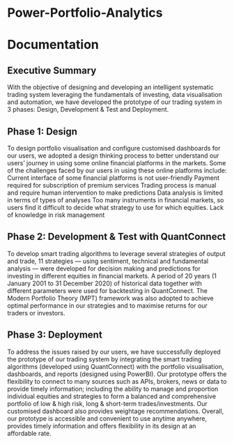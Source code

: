 # Power-Portfolio-Analytics

# Documentation

## Executive Summary
With the objective of designing and developing an intelligent systematic trading system leveraging the fundamentals of investing, data visualisation and automation, we have developed the prototype of our trading system in 3 phases: Design, Development & Test and Deployment.

## Phase 1: Design
To design portfolio visualisation and configure customised dashboards for our users, we adopted a design thinking process to better understand our users’ journey in using some online financial platforms in the markets. Some of the challenges faced by our users in using these online platforms include:
Current interface of some financial platforms is not user-friendly
Payment required for subscription of premium services
Trading process is manual and require human intervention to make predictions
Data analysis is limited in terms of types of analyses
Too many instruments in financial markets, so users find it difficult to decide what strategy to use for which equities.
Lack of knowledge in risk management

## Phase 2: Development & Test with QuantConnect
To develop smart trading algorithms to leverage several strategies of output and trade, 11 strategies — using sentiment, technical and fundamental analysis — were developed for decision making and predictions for investing in different equities in financial markets. 
A period of 20 years (1 January 2001 to 31 December 2020) of historical data together with different parameters were used for backtesting in QuantConnect. The Modern Portfolio Theory (MPT) framework was also adopted to achieve optimal performance in our strategies and to maximise returns for our traders or investors.

## Phase 3: Deployment 
To address the issues raised by our users, we have successfully deployed the prototype of our trading system by integrating the smart trading algorithms (developed using QuantConnect) with the portfolio visualisation, dashboards, and reports (designed using PowerBI). 
Our prototype offers the flexibility to connect to many sources such as APIs, brokers, news or data to provide timely information; including the ability to manage and proportion individual equities and strategies to form a balanced and comprehensive portfolio of low & high risk, long & short-term trades/investments. Our customised dashboard also provides weightage recommendations. 
Overall, our prototype is accessible and convenient to use anytime anywhere, provides timely information and offers flexibility in its design at an affordable rate.
